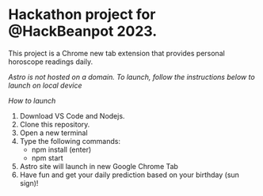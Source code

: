 # Hackathon project for @HackBeanpot 2023.

This project is a Chrome new tab extension that provides personal horoscope readings daily. 

_Astro is not hosted on a domain. To launch, follow the instructions below to launch on local device_

*How to launch*

1. Download VS Code and Nodejs.
2. Clone this repository.
3. Open a new terminal
4. Type the following commands:
     - npm install (enter)
     - npm start
5. Astro site will launch in new Google Chrome Tab
6. Have fun and get your daily prediction based on your birthday (sun sign)!
     
